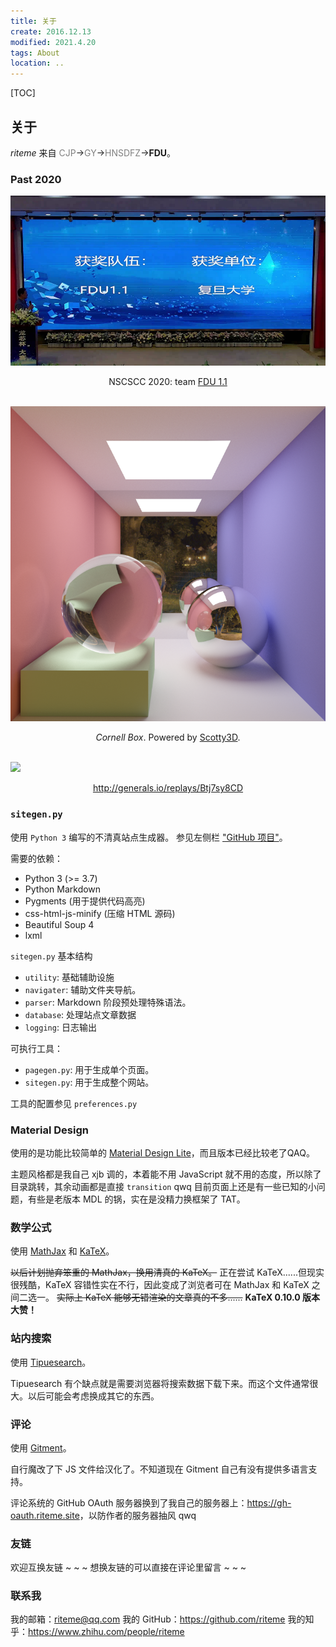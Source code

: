 ```yaml
---
title: 关于
create: 2016.12.13
modified: 2021.4.20
tags: About
location: ..
---
```


[TOC]

## 关于
*riteme* 来自 <span style="color:gray">CJP</span>→<span style="color:gray">GY</span>→<span style="color:gray">HNSDFZ</span>→**FDU**。

### Past 2020

<img src="/assets/nscscc.png" alt="NSCSCC 2020" /><center>NSCSCC 2020: team <a href="https://github.com/NSCSCC-2020-Fudan/FDU1.1-NSCSCC">FDU 1.1</a></center>

<br><img src="/assets/cbox2-720p-10k-8.png" alt="Cornell Box" /><center><i>Cornell Box</i>. Powered by <a href="https://github.com/CMU-Graphics/Scotty3D">Scotty3D</a>.</center>

<br><picture><source srcset="/assets/generals.apng" type="image/apng" /><img src="https://gitee.com/riteme/blogimg/raw/master/generals.gif" /></picture><center><a href="http://generals.io/replays/Btj7sy8CD">http://generals.io/replays/Btj7sy8CD</a></center>

### `sitegen.py`

使用 `Python 3` 编写的不清真站点生成器。
参见左侧栏 ["GitHub 项目"](https://github.com/riteme/riteme.github.io)。

需要的依赖：

* Python 3 (>= 3.7)
* Python Markdown
* Pygments (用于提供代码高亮)
* css-html-js-minify (压缩 HTML 源码)
* Beautiful Soup 4
* lxml

`sitegen.py` 基本结构

* `utility`: 基础辅助设施
* `navigater`: 辅助文件夹导航。
* `parser`: Markdown 阶段预处理特殊语法。
* `database`: 处理站点文章数据
* `logging`: 日志输出

可执行工具：

* `pagegen.py`: 用于生成单个页面。
* `sitegen.py`: 用于生成整个网站。

工具的配置参见 `preferences.py`

### Material Design
使用的是功能比较简单的 [Material Design Lite](http://getmdl.io/)，而且版本已经比较老了QAQ。

主题风格都是我自己 xjb 调的，本着能不用 JavaScript 就不用的态度，所以除了目录跳转，其余动画都是直接 `transition` qwq
目前页面上还是有一些已知的小问题，有些是老版本 MDL 的锅，实在是没精力换框架了 TAT。

### 数学公式
使用 [MathJax](http://www.mathjax.org/) 和 [KaTeX](http://khan.github.io/KaTeX/)。

~~以后计划抛弃笨重的 MathJax，换用清真的 KaTeX。~~
正在尝试 KaTeX......但现实很残酷，KaTeX 容错性实在不行，因此变成了浏览者可在 MathJax 和 KaTeX 之间二选一。
~~实际上 KaTeX 能够无错渲染的文章真的不多......~~ **KaTeX 0.10.0 版本大赞！**

### 站内搜索
使用 [Tipuesearch](http://www.tipue.com/search/)。

Tipuesearch 有个缺点就是需要浏览器将搜索数据下载下来。而这个文件通常很大。以后可能会考虑换成其它的东西。

### 评论
使用 [Gitment](https://github.com/imsun/gitment)。

自行魔改了下 JS 文件给汉化了。不知道现在 Gitment 自己有没有提供多语言支持。

评论系统的 GitHub OAuth 服务器换到了我自己的服务器上：<https://gh-oauth.riteme.site>，以防作者的服务器抽风 qwq

### 友链
欢迎互换友链 ~ ~ ~
想换友链的可以直接在评论里留言 ~ ~ ~

### 联系我
我的邮箱：<riteme@qq.com>
我的 GitHub：<https://github.com/riteme>
我的知乎：<https://www.zhihu.com/people/riteme>
